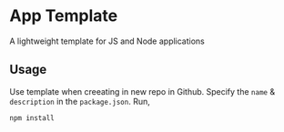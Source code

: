 # App Template

A lightweight template for JS and Node applications

## Usage
Use template when creeating in new repo in Github. Specify the `name` & `description` in the `package.json`. Run,

```
npm install
```